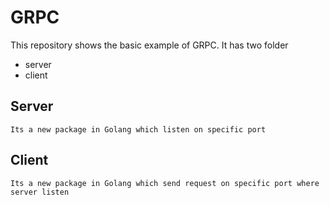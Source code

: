 # GRPC

This repository shows the basic example of GRPC. It has two folder

- server
- client

## Server

    Its a new package in Golang which listen on specific port

## Client

    Its a new package in Golang which send request on specific port where server listen

